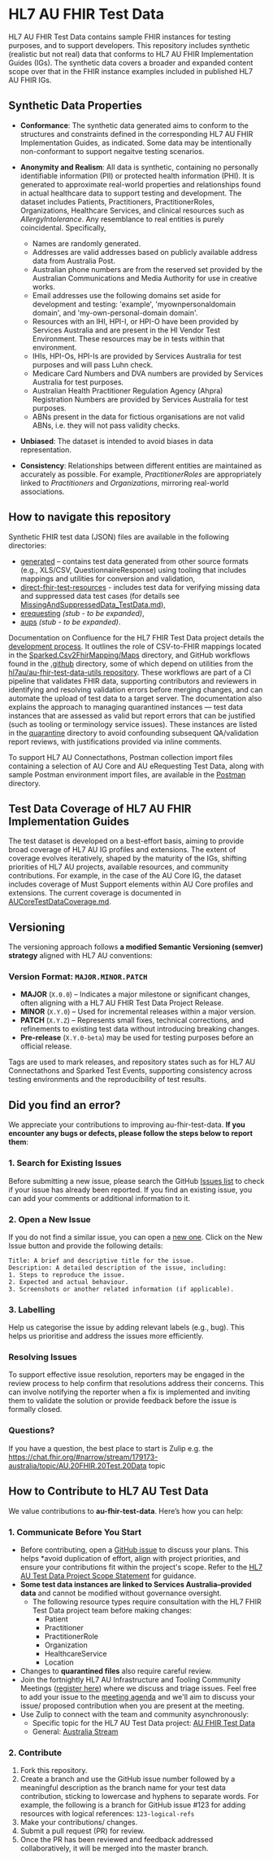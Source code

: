 # HL7 AU FHIR Test Data
HL7 AU FHIR Test Data contains sample FHIR instances for testing purposes, and to support developers. This repository includes synthetic (realistic but not real) data that conforms to HL7 AU FHIR Implementation Guides (IGs). The synthetic data covers a broader and expanded content scope over that in the FHIR instance examples included in published HL7 AU FHIR IGs.

## Synthetic Data Properties

- **Conformance**: The synthetic data generated aims to conform to the structures and constraints defined in the corresponding HL7 AU FHIR Implementation Guides, as indicated. Some data may be intentionally non-conformant to support negaitve testing scenarios.

- **Anonymity and Realism**: All data is synthetic, containing no personally identifiable information (PII) or protected health information (PHI). It is generated to approximate real-world properties and relationships found in actual healthcare data to support testing and development. The dataset includes Patients, Practitioners, PractitionerRoles, Organizations, Healthcare Services, and clinical resources such as *AllergyIntolerance*. Any resemblance to real entities is purely coincidental. Specifically,
  - Names are randomly generated.
  - Addresses are valid addresses based on publicly available address data from Australia Post.
  - Australian phone numbers are from the reserved set provided by the Australian Communications and Media Authority for use in creative works. 
  - Email addresses use the following domains set aside for development and testing: 'example', 'myownpersonaldomain domain', and 'my-own-personal-domain domain'. 
  - Resources with an IHI, HPI-I, or HPI-O have been provided by Services Australia and are present in the HI Vendor Test Environment. These resources may be in tests within that environment.
  - IHIs, HPI-Os, HPI-Is are provided by Services Australia for test purposes and will pass Luhn check. 
  - Medicare Card Numbers and DVA numbers are provided by Services Australia for test purposes.
  - Australian Health Practitioner Regulation Agency (Ahpra) Registration Numbers are provided by Services Australia for test purposes.
  - ABNs present in the data for fictious organisations are not valid ABNs, i.e. they will not pass validity checks.

- **Unbiased**: The dataset is intended to avoid biases in data representation.

- **Consistency**: Relationships between different entities are maintained as accurately as possible. For example, *PractitionerRoles* are appropriately linked to *Practitioners* and *Organizations*, mirroring real-world associations.

## How to navigate this repository
Synthetic FHIR test data (JSON) files are available in the following directories: 
* [generated](https://github.com/hl7au/au-fhir-test-data/tree/master/generated) – contains test data generated from other source formats (e.g., XLS/CSV, QuestionnaireResponse) using tooling that includes mappings and utilities for conversion and validation,
* [direct-fhir-test-resources](https://github.com/hl7au/au-fhir-test-data/tree/master/direct-fhir-test-resources) - includes test data for verifying missing data and suppressed data test cases (for details see [MissingAndSuppressedData_TestData.md](https://github.com/hl7au/au-fhir-test-data/blob/master/docs/MissingAndSuppressedData_TestData.md)),
* [erequesting](https://github.com/hl7au/au-fhir-test-data/tree/master/erequesting) _(stub - to be expanded)_,
* [aups](https://github.com/hl7au/au-fhir-test-data/tree/master/aups) _(stub - to be expanded)_.

Documentation on Confluence for the HL7 FHIR Test Data project details the [development process](https://confluence.hl7.org/spaces/HAFWG/pages/265093726/Process+Test+Data+-+iterative+development). It outlines the role of CSV-to-FHIR mappings located in the [Sparked.Csv2FhirMapping/Maps](https://github.com/hl7au/au-fhir-test-data/tree/master/Sparked.Csv2FhirMapping/Maps) directory, and GitHub workflows found in the [.github](https://github.com/hl7au/au-fhir-test-data/tree/master/.github) directory, some of which depend on utilities from the [hl7au/au-fhir-test-data-utils repository](https://github.com/hl7au/au-fhir-test-data-utils). These workflows are part of a CI pipeline that validates FHIR data, supporting contributors and reviewers in identifying and resolving validation errors before merging changes, and can automate the upload of test data to a target server.
The documentation also explains the approach to managing quarantined instances — test data instances that are assessed as valid but report errors that can be justified (such as tooling or terminology service issues). These instances are listed in the [quarantine](https://github.com/hl7au/au-fhir-test-data/blob/master/quarantine) directory to avoid confounding subsequent QA/validation report reviews, with justifications provided via inline comments.

To support HL7 AU Connectathons, Postman collection import files containing a selection of AU Core and AU eRequesting Test Data, along with sample Postman environment import files, are available in the [Postman](https://github.com/hl7au/au-fhir-test-data/tree/master/Postman) directory.

## Test Data Coverage of HL7 AU FHIR Implementation Guides
The test dataset is developed on a best-effort basis, aiming to provide broad coverage of HL7 AU IG profiles and extensions. The extent of coverage evolves iteratively, shaped by the maturity of the IGs, shifting priorities of HL7 AU projects, available resources, and community contributions. For example, in the case of the AU Core IG, the dataset includes coverage of Must Support elements within AU Core profiles and extensions. The current coverage is documented in [AUCoreTestDataCoverage.md](https://github.com/hl7au/au-fhir-test-data/blob/master/AUCoreTestDataCoverage.md).

## Versioning
The versioning approach follows **a modified Semantic Versioning (semver) strategy** aligned with HL7 AU conventions:

### **Version Format: `MAJOR.MINOR.PATCH`**
- **MAJOR** (`X.0.0`) – Indicates a major milestone or significant changes, often aligning with a HL7 AU FHIR Test Data Project Release.
- **MINOR** (`X.Y.0`) – Used for incremental releases within a major version.
- **PATCH** (`X.Y.Z`) – Represents small fixes, technical corrections, and refinements to existing test data without introducing breaking changes.
- **Pre-release** (`X.Y.0-beta`) may be used for testing purposes before an official release.

Tags are used to mark releases, and repository states such as for HL7 AU Connectathons and Sparked Test Events, supporting consistency across testing environments and the reproducibility of test results.

## Did you find an error?
We appreciate your contributions to improving au-fhir-test-data. **If you encounter any bugs or defects, please follow the steps below to report them**:

### 1. Search for Existing Issues
Before submitting a new issue, please search the GitHub [Issues list](https://github.com/hl7au/au-fhir-test-data/issues) to check if your issue has already been reported. If you find an existing issue, you can add your comments or additional information to it.

### 2. Open a New Issue
If you do not find a similar issue, you can open a [new one](https://github.com/hl7au/au-fhir-test-data/issues). Click on the New Issue button and provide the following details:

```
Title: A brief and descriptive title for the issue.
Description: A detailed description of the issue, including:
1. Steps to reproduce the issue.
2. Expected and actual behaviour.
3. Screenshots or another related information (if applicable).
```

### 3. Labelling
Help us categorise the issue by adding relevant labels (e.g., bug). This helps us prioritise and address the issues more efficiently.

### Resolving Issues
To support effective issue resolution, reporters may be engaged in the review process to help confirm that resolutions address their concerns. This can involve notifying the reporter when a fix is implemented and inviting them to validate the solution or provide feedback before the issue is formally closed.

### Questions?
If you have a question, the best place to start is Zulip e.g. the https://chat.fhir.org/#narrow/stream/179173-australia/topic/AU.20FHIR.20Test.20Data topic

## How to Contribute to HL7 AU Test Data
We value contributions to **au-fhir-test-data**. Here’s how you can help:

### 1. Communicate Before You Start
- Before contributing, open a [GitHub issue](https://github.com/hl7au/au-fhir-test-data/issues) to discuss your plans. This helps *avoid duplication of effort, align with project priorities, and ensure your contributions fit within the project's scope. Refer to the [HL7 AU Test Data Project Scope Statement](https://confluence.hl7.org/display/HA/HL7+Australia+Project+Registry?preview=/184927329/248874957/Test%20Data%20Project%201.2.pdf) for guidance.  
- **Some test data instances are linked to Services Australia–provided data** and cannot be modified without governance oversight.  
  - The following resource types require consultation with the HL7 FHIR Test Data project team before making changes:  
    - Patient 
    - Practitioner
    - PractitionerRole 
    - Organization 
    - HealthcareService 
    - Location
- Changes to **quarantined files** also require careful review.  
- Join the fortnightly HL7 AU Infrastructure and Tooling Community Meetings ([register here](https://confluence.hl7.org/display/HAFWG/Infrastructure+and+Tooling+Contact+List)) where we discuss and triage issues. Feel free to add your issue to the [meeting agenda](https://confluence.hl7.org/pages/viewpage.action?pageId=265492851#CommunityMeetingAgendaandMinutes-MeetingDetails) and we'll aim to discuss your issue/ proposed contribution when you are present at the meeting.
- Use Zulip to connect with the team and community asynchronously: 
  - Specific topic for the HL7 AU Test Data project: [AU FHIR Test Data](https://chat.fhir.org/#narrow/stream/179173-australia/topic/AU.20FHIR.20Test.20Data)
  - General: [Australia Stream](https://chat.fhir.org/#narrow/stream/179173-australia)

### 2. Contribute
1. Fork this repository.
2. Create a branch and use the GitHub issue number followed by a meaningful description as the branch name for your test data contribution, sticking to lowercase and hyphens to separate words. For example, the following is a branch for GitHub issue #123 for adding resources with logical references: `123-logical-refs`
3. Make your contributions/ changes.
4. Submit a pull request (PR) for review.
5.  Once the PR has been reviewed and feedback addressed collaboratively, it will be merged into the master branch.
